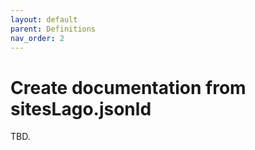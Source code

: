 ```yaml
---
layout: default
parent: Definitions
nav_order: 2
---
```


# Create documentation from sitesLago.jsonld

TBD.
